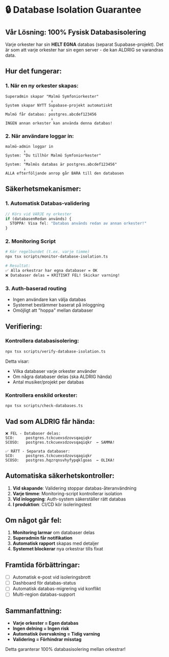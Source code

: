# 🔒 Database Isolation Guarantee

## Vår Lösning: 100% Fysisk Databasisolering

Varje orkester har sin **HELT EGNA** databas (separat Supabase-projekt). Det är som att varje orkester har sin egen server - de kan ALDRIG se varandras data.

## Hur det fungerar:

### 1. När en ny orkester skapas:
```
Superadmin skapar "Malmö Symfoniorkester"
                    ↓
System skapar NYTT Supabase-projekt automatiskt
                    ↓
Malmö får databas: postgres.abcdef123456
                    ↓
INGEN annan orkester kan använda denna databas!
```

### 2. När användare loggar in:
```
malmö-admin loggar in
        ↓
System: "Du tillhör Malmö Symfoniorkester"
        ↓
System: "Malmös databas är postgres.abcdef123456"
        ↓
ALLA efterföljande anrop går BARA till den databasen
```

## Säkerhetsmekanismer:

### 1. **Automatisk Databas-validering**
```typescript
// Körs vid VARJE ny orkester
if (databasenRedan används) {
  STOPPA! Visa fel: "Databas används redan av annan orkester!"
}
```

### 2. **Monitoring Script**
```bash
# Kör regelbundet (t.ex. varje timme)
npx tsx scripts/monitor-database-isolation.ts

# Resultat:
✅ Alla orkestrar har egna databaser = OK
❌ Databaser delas = KRITISKT FEL! Skickar varning!
```

### 3. **Auth-baserad routing**
- Ingen användare kan välja databas
- Systemet bestämmer baserat på inloggning
- Omöjligt att "hoppa" mellan databaser

## Verifiering:

### Kontrollera databasisolering:
```bash
npx tsx scripts/verify-database-isolation.ts
```

Detta visar:
- Vilka databaser varje orkester använder
- Om några databaser delas (ska ALDRIG hända)
- Antal musiker/projekt per databas

### Kontrollera enskild orkester:
```bash
npx tsx scripts/check-databases.ts
```

## Vad som ALDRIG får hända:

```
❌ FEL - Databaser delas:
SCO:     postgres.tckcuexsdzovsqaqiqkr
SCOSO:   postgres.tckcuexsdzovsqaqiqkr  ← SAMMA!

✅ RÄTT - Separata databaser:
SCO:     postgres.tckcuexsdzovsqaqiqkr
SCOSO:   postgres.hqzrqnsvhyfypqklgoas  ← OLIKA!
```

## Automatiska säkerhetskontroller:

1. **Vid skapande**: Validering stoppar databas-återanvändning
2. **Varje timme**: Monitoring-script kontrollerar isolation
3. **Vid inloggning**: Auth-system säkerställer rätt databas
4. **I produktion**: CI/CD kör isoleringstest

## Om något går fel:

1. **Monitoring larmar** om databaser delas
2. **Superadmin får notifikation**
3. **Automatisk rapport** skapas med detaljer
4. **Systemet blockerar** nya orkestrar tills fixat

## Framtida förbättringar:

- [ ] Automatisk e-post vid isoleringsbrott
- [ ] Dashboard för databas-status
- [ ] Automatisk databas-migrering vid konflikt
- [ ] Multi-region databas-support

## Sammanfattning:

- **Varje orkester = Egen databas**
- **Ingen delning = Ingen risk**
- **Automatisk övervakning = Tidig varning**
- **Validering = Förhindrar misstag**

Detta garanterar 100% databasisolering mellan orkestrar!